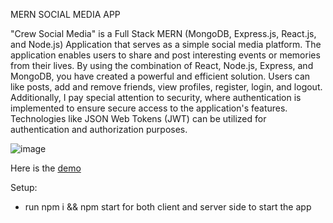 MERN SOCIAL MEDIA APP

"Crew Social Media" is a Full Stack MERN (MongoDB, Express.js, React.js, and Node.js) Application that serves as a simple social media platform. The application enables users to share and post interesting events or memories from their lives. By using the combination of React, Node.js, Express, and MongoDB, you have created a powerful and efficient solution. Users can like posts, add and remove friends, view profiles, register, login, and logout. Additionally, I pay special attention to security, where authentication is implemented to ensure secure access to the application's features. Technologies like JSON Web Tokens (JWT) can be utilized for authentication and authorization purposes.

![image](https://github.com/FedeNicoletti/socialmedia/assets/63601533/518abf7e-ad29-4111-87e6-f8de4ce29a1c)

Here is the [demo](https://crewsocialmedia.netlify.app/)


Setup:
- run npm i && npm start for both client and server side to start the app
